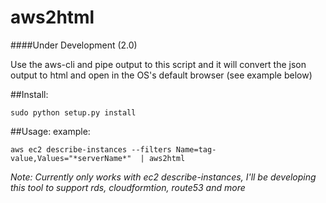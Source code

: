 #  aws2html

####Under Development (2.0)

Use the aws-cli and pipe output to this script and it will convert the json output to html and open in the OS's default browser (see example below)

##Install:

```
sudo python setup.py install
```

##Usage:
example:
```
aws ec2 describe-instances --filters Name=tag-value,Values="*serverName*"  | aws2html
```

*Note:* _Currently only works with ec2 describe-instances, I'll be developing this tool to support rds, cloudformtion, route53 and more_
